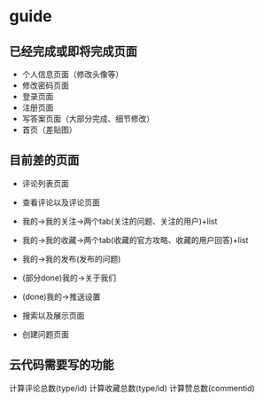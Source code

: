 # guide

## 已经完成或即将完成页面
- 个人信息页面（修改头像等）
- 修改密码页面
- 登录页面
- 注册页面
- 写答案页面（大部分完成、细节修改）
- 首页（差贴图）

## 目前差的页面
- 评论列表页面
- 查看评论以及评论页面

- 我的->我的关注->两个tab(关注的问题、关注的用户)+list
- 我的->我的收藏->两个tab(收藏的官方攻略、收藏的用户回答)+list
- 我的->我的发布(发布的问题)

- (部分done)我的->关于我们
- (done)我的->推送设置

- 搜索以及展示页面
- 创建问题页面

## 云代码需要写的功能
计算评论总数(type/id)
计算收藏总数(type/id)
计算赞总数(commentid)



